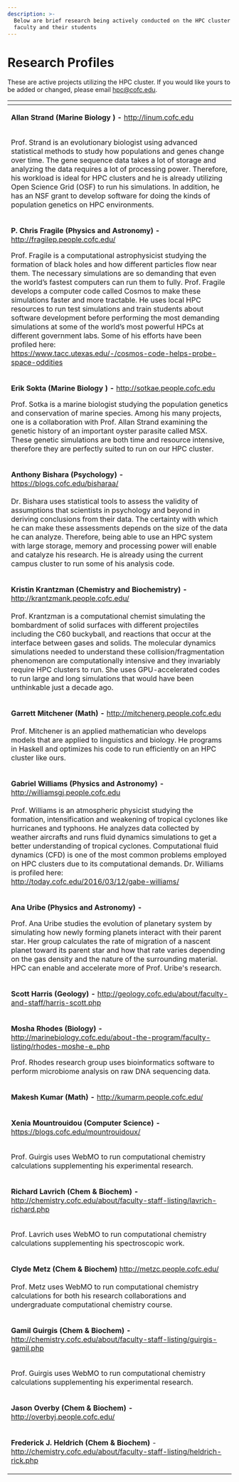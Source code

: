 ```yaml
---
description: >-
  Below are brief research being actively conducted on the HPC cluster by CofC
  faculty and their students
---
```


# Research Profiles

These are active projects utilizing the HPC cluster. If you would like yours to be added or changed, please email [hpc@cofc.edu](mailto:hpc@cofc.edu).

<table>
  <thead>
    <tr>
      <th style="text-align:left"></th>
    </tr>
  </thead>
  <tbody>
    <tr>
      <td style="text-align:left">
        <p><b>Allan Strand (Marine Biology ) -</b>  <a href="http://linum.cofc.edu/">http://linum.cofc.edu</a>
        </p>
        <p>
          <br />Prof. Strand is an evolutionary biologist using advanced statistical methods
          to study how populations and genes change over time. The gene sequence
          data takes a lot of storage and analyzing the data requires a lot of processing
          power. Therefore, his workload is ideal for HPC clusters and he is already
          utilizing Open Science Grid (OSF) to run his simulations. In addition,
          he has an NSF grant to develop software for doing the kinds of population
          genetics on HPC environments.</p>
        <p></p>
      </td>
    </tr>
    <tr>
      <td style="text-align:left">
        <p><b>P. Chris Fragile (Physics and Astronomy) -</b>  <a href="http://fragilep.people.cofc.edu/">http://fragilep.people.cofc.edu/</a><b><br /></b>
        </p>
        <p>Prof. Fragile is a computational astrophysicist studying the formation
          of black holes and how different particles flow near them. The necessary
          simulations are so demanding that even the world&#x2019;s fastest computers
          can run them to fully. Prof. Fragile develops a computer code called Cosmos
          to make these simulations faster and more tractable. He uses local HPC
          resources to run test simulations and train students about software development
          before performing the most demanding simulations at some of the world&#x2019;s
          most powerful HPCs at different government labs. Some of his efforts have
          been profiled here:
          <br /><a href="https://www.tacc.utexas.edu/-/cosmos-code-helps-probe-space-oddities">https://www.tacc.utexas.edu/-/cosmos-code-helps-probe-space-oddities</a>
        </p>
        <p></p>
      </td>
    </tr>
    <tr>
      <td style="text-align:left">
        <p><b>Erik Sokta (Marine Biology ) -</b>  <a href="http://sotkae.people.cofc.edu">http://sotkae.people.cofc.edu</a><b><br /></b>
        </p>
        <p>Prof. Sotka is a marine biologist studying the population genetics and
          conservation of marine species. Among his many projects, one is a collaboration
          with Prof. Allan Strand examining the genetic history of an important oyster
          parasite called MSX. These genetic simulations are both time and resource
          intensive, therefore they are perfectly suited to run on our HPC cluster.</p>
        <p></p>
      </td>
    </tr>
    <tr>
      <td style="text-align:left">
        <p><b>Anthony Bishara (Psychology) -</b>  <a href="https://blogs.cofc.edu/bisharaa/">https://blogs.cofc.edu/bisharaa/<br /><br /></a>Dr.
          Bishara uses statistical tools to assess the validity of assumptions that
          scientists in psychology and beyond in deriving conclusions from their
          data. The certainty with which he can make these assessments depends on
          the size of the data he can analyze. Therefore, being able to use an HPC
          system with large storage, memory and processing power will enable and
          catalyze his research. He is already using the current campus cluster to
          run some of his analysis code.</p>
        <p></p>
      </td>
    </tr>
    <tr>
      <td style="text-align:left">
        <p><b>Kristin Krantzman (Chemistry and Biochemistry) -</b>  <a href="http://krantzmank.people.cofc.edu/">http://krantzmank.people.cofc.edu/<br /><br /></a>Prof.
          Krantzman is a computational chemist simulating the bombardment of solid
          surfaces with different projectiles including the C60 buckyball, and reactions
          that occur at the interface between gases and solids. The molecular dynamics
          simulations needed to understand these collision/fragmentation phenomenon
          are computationally intensive and they invariably require HPC clusters
          to run. She uses GPU-accelerated codes to run large and long simulations
          that would have been unthinkable just a decade ago.</p>
        <p></p>
      </td>
    </tr>
    <tr>
      <td style="text-align:left">
        <p><b>Garrett Mitchener (Math) -</b>  <a href="http://mitchenerg.people.cofc.edu">http://mitchenerg.people.cofc.edu<br /><br /></a>Prof.
          Mitchener is an applied mathematician who develops models that are applied
          to linguistics and biology. He programs in Haskell and optimizes his code
          to run efficiently on an HPC cluster like ours.</p>
        <p></p>
      </td>
    </tr>
    <tr>
      <td style="text-align:left">
        <p><b>Gabriel Williams (Physics and Astronomy) -</b>  <a href="http://williamsgj.people.cofc.edu">http://williamsgj.people.cofc.edu<br /><br /></a>Prof.
          Williams is an atmospheric physicist studying the formation, intensification
          and weakening of tropical cyclones like hurricanes and typhoons. He analyzes
          data collected by weather aircrafts and runs fluid dynamics simulations
          to get a better understanding of tropical cyclones. Computational fluid
          dynamics (CFD) is one of the most common problems employed on HPC clusters
          due to its computational demands. Dr. Williams is profiled here:
          <br /><a href="http://today.cofc.edu/2016/03/12/gabe-williams/">http://today.cofc.edu/2016/03/12/gabe-williams/</a>
        </p>
        <p></p>
      </td>
    </tr>
    <tr>
      <td style="text-align:left">
        <p><b>Ana Uribe (Physics and Astronomy) -<br /></b>
        </p>
        <p>Prof. Ana Uribe studies the evolution of planetary system by simulating
          how newly forming planets interact with their parent star. Her group calculates
          the rate of migration of a nascent planet toward its parent star and how
          that rate varies depending on the gas density and the nature of the surrounding
          material. HPC can enable and accelerate more of Prof. Uribe&apos;s research.</p>
        <p></p>
      </td>
    </tr>
    <tr>
      <td style="text-align:left">
        <p><b>Scott Harris (Geology) - </b><a href="http://geology.cofc.edu/about/faculty-and-staff/harris-scott.php">http://geology.cofc.edu/about/faculty-and-staff/harris-scott.php</a>
        </p>
        <p></p>
      </td>
    </tr>
    <tr>
      <td style="text-align:left">
        <p><b>Mosha Rhodes (Biology) -</b>  <a href="http://marinebiology.cofc.edu/about-the-program/faculty-listing/rhodes-moshe-e..php">http://marinebiology.cofc.edu/about-the-program/faculty-listing/rhodes-moshe-e..php</a>
          <br
          />
        </p>
        <p>Prof. Rhodes research group uses bioinformatics software to perform microbiome
          analysis on raw DNA sequencing data.</p>
        <p></p>
      </td>
    </tr>
    <tr>
      <td style="text-align:left">
        <p><b>Makesh Kumar (Math) - </b><a href="http://kumarm.people.cofc.edu/">http://kumarm.people.cofc.edu/</a>
        </p>
        <p></p>
      </td>
    </tr>
    <tr>
      <td style="text-align:left">
        <p><b>Xenia Mountrouidou (Computer Science) -</b>  <a href="https://blogs.cofc.edu/mountrouidoux/">https://blogs.cofc.edu/mountrouidoux/</a>
        </p>
        <p><b><br /></b>Prof. Guirgis uses WebMO to run computational chemistry calculations
          supplementing his experimental research.</p>
        <p></p>
      </td>
    </tr>
    <tr>
      <td style="text-align:left">
        <p><b>Richard Lavrich (Chem &amp; Biochem) - </b><a href="http://chemistry.cofc.edu/about/faculty-staff-listing/lavrich-richard.php">http://chemistry.cofc.edu/about/faculty-staff-listing/lavrich-richard.php</a>
        </p>
        <p>
          <br />Prof. Lavrich uses WebMO to run computational chemistry calculations supplementing
          his spectroscopic work.</p>
        <p></p>
      </td>
    </tr>
    <tr>
      <td style="text-align:left">
        <p><b>Clyde Metz (Chem &amp; Biochem) </b><a href="http://metzc.people.cofc.edu/Gamil">http://metzc.people.cofc.edu/</a>
          <br
          />
          <br />Prof. Metz uses WebMO to run computational chemistry calculations for
          both his research collaborations and undergraduate computational chemistry
          course.</p>
        <p></p>
      </td>
    </tr>
    <tr>
      <td style="text-align:left">
        <p><b>Gamil Guirgis (Chem &amp; Biochem) - </b><a href="http://chemistry.cofc.edu/about/faculty-staff-listing/guirgis-gamil.php">http://chemistry.cofc.edu/about/faculty-staff-listing/guirgis-gamil.php</a>
        </p>
        <p>
          <br />Prof. Guirgis uses WebMO to run computational chemistry calculations supplementing
          his experimental research.</p>
        <p></p>
      </td>
    </tr>
    <tr>
      <td style="text-align:left">
        <p><b>Jason Overby (Chem &amp; Biochem) - </b><a href="http://overbyj.people.cofc.edu/Jay">http://overbyj.people.cofc.edu/</a>
        </p>
        <p></p>
      </td>
    </tr>
    <tr>
      <td style="text-align:left">
        <p><b>Frederick J. Heldrich (Chem &amp; Biochem) </b>- <a href="http://chemistry.cofc.edu/about/faculty-staff-listing/heldrich-rick.php">http://chemistry.cofc.edu/about/faculty-staff-listing/heldrich-rick.php</a>
        </p>
        <p></p>
      </td>
    </tr>
  </tbody>
</table>